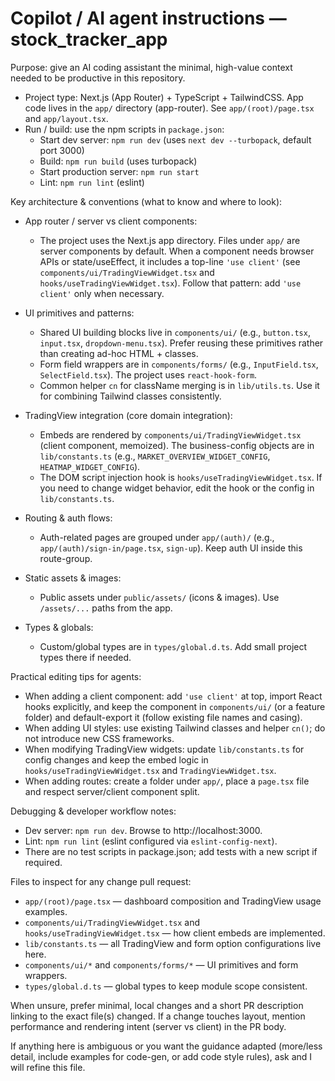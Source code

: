 <!-- .github/copilot-instructions.md -->
# Copilot / AI agent instructions — stock_tracker_app

Purpose: give an AI coding assistant the minimal, high-value context needed to be productive in this repository.

- Project type: Next.js (App Router) + TypeScript + TailwindCSS. App code lives in the `app/` directory (app-router). See `app/(root)/page.tsx` and `app/layout.tsx`.
- Run / build: use the npm scripts in `package.json`:
  - Start dev server: `npm run dev` (uses `next dev --turbopack`, default port 3000)
  - Build: `npm run build` (uses turbopack)
  - Start production server: `npm run start`
  - Lint: `npm run lint` (eslint)

Key architecture & conventions (what to know and where to look):

- App router / server vs client components:
  - The project uses the Next.js app directory. Files under `app/` are server components by default. When a component needs browser APIs or state/useEffect, it includes a top-line `'use client'` (see `components/ui/TradingViewWidget.tsx` and `hooks/useTradingViewWidget.tsx`). Follow that pattern: add `'use client'` only when necessary.

- UI primitives and patterns:
  - Shared UI building blocks live in `components/ui/` (e.g., `button.tsx`, `input.tsx`, `dropdown-menu.tsx`). Prefer reusing these primitives rather than creating ad-hoc HTML + classes.
  - Form field wrappers are in `components/forms/` (e.g., `InputField.tsx`, `SelectField.tsx`). The project uses `react-hook-form`.
  - Common helper `cn` for className merging is in `lib/utils.ts`. Use it for combining Tailwind classes consistently.

- TradingView integration (core domain integration):
  - Embeds are rendered by `components/ui/TradingViewWidget.tsx` (client component, memoized). The business-config objects are in `lib/constants.ts` (e.g., `MARKET_OVERVIEW_WIDGET_CONFIG`, `HEATMAP_WIDGET_CONFIG`).
  - The DOM script injection hook is `hooks/useTradingViewWidget.tsx`. If you need to change widget behavior, edit the hook or the config in `lib/constants.ts`.

- Routing & auth flows:
  - Auth-related pages are grouped under `app/(auth)/` (e.g., `app/(auth)/sign-in/page.tsx`, `sign-up`). Keep auth UI inside this route-group.

- Static assets & images:
  - Public assets under `public/assets/` (icons & images). Use `/assets/...` paths from the app.

- Types & globals:
  - Custom/global types are in `types/global.d.ts`. Add small project types there if needed.

Practical editing tips for agents:

- When adding a client component: add `'use client'` at top, import React hooks explicitly, and keep the component in `components/ui/` (or a feature folder) and default-export it (follow existing file names and casing).
- When adding UI styles: use existing Tailwind classes and helper `cn()`; do not introduce new CSS frameworks.
- When modifying TradingView widgets: update `lib/constants.ts` for config changes and keep the embed logic in `hooks/useTradingViewWidget.tsx` and `TradingViewWidget.tsx`.
- When adding routes: create a folder under `app/`, place a `page.tsx` file and respect server/client component split.

Debugging & developer workflow notes:

- Dev server: `npm run dev`. Browse to http://localhost:3000.
- Lint: `npm run lint` (eslint configured via `eslint-config-next`).
- There are no test scripts in package.json; add tests with a new script if required.

Files to inspect for any change pull request:

- `app/(root)/page.tsx` — dashboard composition and TradingView usage examples.
- `components/ui/TradingViewWidget.tsx` and `hooks/useTradingViewWidget.tsx` — how client embeds are implemented.
- `lib/constants.ts` — all TradingView and form option configurations live here.
- `components/ui/*` and `components/forms/*` — UI primitives and form wrappers.
- `types/global.d.ts` — global types to keep module scope consistent.

When unsure, prefer minimal, local changes and a short PR description linking to the exact file(s) changed. If a change touches layout, mention performance and rendering intent (server vs client) in the PR body.

If anything here is ambiguous or you want the guidance adapted (more/less detail, include examples for code-gen, or add code style rules), ask and I will refine this file.
